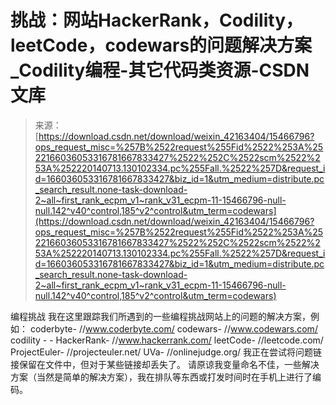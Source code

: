 <!--yml
category: codewars
date: 2022-08-13 11:32:44
-->

# 挑战：网站HackerRank，Codility，leetCode，codewars的问题解决方案_Codility编程-其它代码类资源-CSDN文库

> 来源：[https://download.csdn.net/download/weixin_42163404/15466796?ops_request_misc=%257B%2522request%255Fid%2522%253A%2522166036053316781667833427%2522%252C%2522scm%2522%253A%252220140713.130102334.pc%255Fall.%2522%257D&request_id=166036053316781667833427&biz_id=1&utm_medium=distribute.pc_search_result.none-task-download-2~all~first_rank_ecpm_v1~rank_v31_ecpm-11-15466796-null-null.142^v40^control,185^v2^control&utm_term=codewars](https://download.csdn.net/download/weixin_42163404/15466796?ops_request_misc=%257B%2522request%255Fid%2522%253A%2522166036053316781667833427%2522%252C%2522scm%2522%253A%252220140713.130102334.pc%255Fall.%2522%257D&request_id=166036053316781667833427&biz_id=1&utm_medium=distribute.pc_search_result.none-task-download-2~all~first_rank_ecpm_v1~rank_v31_ecpm-11-15466796-null-null.142^v40^control,185^v2^control&utm_term=codewars)

编程挑战 我在这里跟踪我们所遇到的一些编程挑战网站上的问题的解决方案，例如： coderbyte- //www.coderbyte.com/ codewars- //www.codewars.com/ codility - - HackerRank- //www.hackerrank.com/ leetCode- //leetcode.com/ ProjectEuler- //projecteuler.net/ UVa- //onlinejudge.org/ 我正在尝试将问题链接保留在文件中，但对于某些链接却丢失了。 请原谅我变量命名不佳，一些解决方案（当然是简单的解决方案），我在排队等东西或打发时间时在手机上进行了编码。